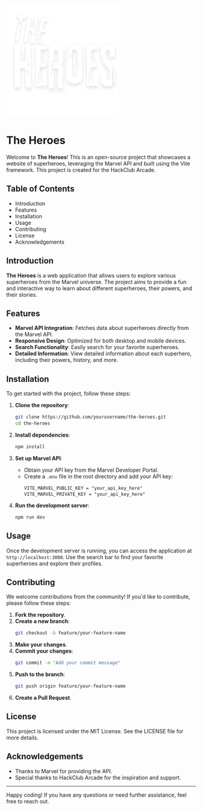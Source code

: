 <img src="./public/the-heroes.svg" width="300" height="300" alt="Logo">

# The Heroes

Welcome to **The Heroes**! This is an open-source project that showcases a website of superheroes, leveraging the Marvel API and built using the Vite framework. This project is created for the HackClub Arcade.

## Table of Contents

- Introduction
- Features
- Installation
- Usage
- Contributing
- License
- Acknowledgements

## Introduction

**The Heroes** is a web application that allows users to explore various superheroes from the Marvel universe. The project aims to provide a fun and interactive way to learn about different superheroes, their powers, and their stories.

## Features

- **Marvel API Integration**: Fetches data about superheroes directly from the Marvel API.
- **Responsive Design**: Optimized for both desktop and mobile devices.
- **Search Functionality**: Easily search for your favorite superheroes.
- **Detailed Information**: View detailed information about each superhero, including their powers, history, and more.

## Installation

To get started with the project, follow these steps:

1. **Clone the repository**:
    ```bash
    git clone https://github.com/yourusername/the-heroes.git
    cd the-heroes
    ```

2. **Install dependencies**:
    ```bash
    npm install
    ```

3. **Set up Marvel API**:
    - Obtain your API key from the Marvel Developer Portal.
    - Create a `.env` file in the root directory and add your API key:
        ```env
        VITE_MARVEL_PUBLIC_KEY = "your_api_key_here"
        VITE_MARVEL_PRIVATE_KEY = "your_api_key_here"
        ```

4. **Run the development server**:
    ```bash
    npm run dev
    ```

## Usage

Once the development server is running, you can access the application at `http://localhost:3000`. Use the search bar to find your favorite superheroes and explore their profiles.

## Contributing

We welcome contributions from the community! If you'd like to contribute, please follow these steps:

1. **Fork the repository**.
2. **Create a new branch**:
    ```bash
    git checkout -b feature/your-feature-name
    ```
3. **Make your changes**.
4. **Commit your changes**:
    ```bash
    git commit -m "Add your commit message"
    ```
5. **Push to the branch**:
    ```bash
    git push origin feature/your-feature-name
    ```
6. **Create a Pull Request**.

## License

This project is licensed under the MIT License. See the LICENSE file for more details.

## Acknowledgements

- Thanks to Marvel for providing the API.
- Special thanks to HackClub Arcade for the inspiration and support.

---

Happy coding! If you have any questions or need further assistance, feel free to reach out.